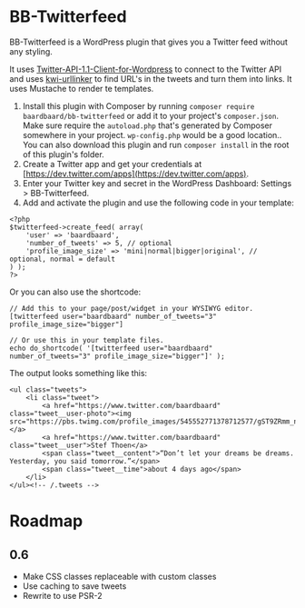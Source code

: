 # BB-Twitterfeed

BB-Twitterfeed is a WordPress plugin that gives you a Twitter feed without any
styling.

It uses
[Twitter-API-1.1-Client-for-Wordpress](https://github.com/micc83/Twitter-API-1.1-Client-for-Wordpress/blob/master/class-wp-twitter-api.php)
to connect to the Twitter API and uses
[kwi-urllinker](https://bitbucket.org/kwi/urllinker) to find URL's in the tweets
and turn them into links. It uses Mustache to render te templates.

1. Install this plugin with Composer by running `composer require
   baardbaard/bb-twitterfeed` or add it to your project's `composer.json`. Make
   sure require the `autoload.php` that's generated by Composer somewhere in
   your project. `wp-config.php` would be a good location.. You can also
   download this plugin and run `composer install` in the root of this plugin's
   folder.
2. Create a Twitter app and get your credentials at
   [https://dev.twitter.com/apps](https://dev.twitter.com/apps).
3. Enter your Twitter key and secret in the WordPress Dashboard: Settings >
   BB-Twitterfeed.
4. Add and activate the plugin and use the following code in your template:

```
<?php 
$twitterfeed->create_feed( array(
	'user' => 'baardbaard',
	'number_of_tweets' => 5, // optional
	'profile_image_size' => 'mini|normal|bigger|original', // optional, normal = default
) );
?>
```

Or you can also use the shortcode:
```
// Add this to your page/post/widget in your WYSIWYG editor.
[twitterfeed user="baardbaard" number_of_tweets="3" profile_image_size="bigger"]

// Or use this in your template files.
echo do_shortcode( '[twitterfeed user="baardbaard" number_of_tweets="3" profile_image_size="bigger"]' );
```

The output looks something like this:

```
<ul class="tweets">
	<li class="tweet">
		<a href="https://www.twitter.com/baardbaard" class="tweet__user-photo"><img src="https://pbs.twimg.com/profile_images/545552771378712577/gST9ZRmm_normal.jpeg"></a>
		<a href="https://www.twitter.com/baardbaard" class="tweet__user">Stef Thoen</a>
		<span class="tweet__content">“Don’t let your dreams be dreams. Yesterday, you said tomorrow.”</span>
		<span class="tweet__time">about 4 days ago</span>
	</li>
</ul><!-- /.tweets -->
```

# Roadmap


## 0.6
- Make CSS classes replaceable with custom classes
- Use caching to save tweets
- Rewrite to use PSR-2
